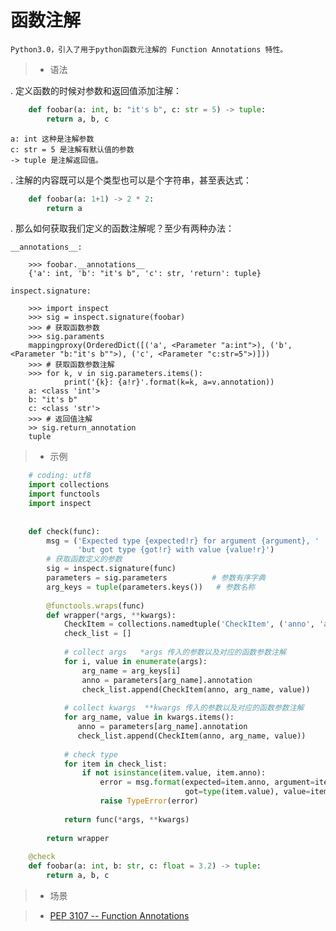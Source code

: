 # 函数注解
    
    Python3.0，引入了用于python函数元注解的 Function Annotations 特性。

> * 语法

. 定义函数的时候对参数和返回值添加注解：
```python
    def foobar(a: int, b: "it's b", c: str = 5) -> tuple:
        return a, b, c
```
    a: int 这种是注解参数
    c: str = 5 是注解有默认值的参数
    -> tuple 是注解返回值。
    
    
. 注解的内容既可以是个类型也可以是个字符串，甚至表达式：
```python
    def foobar(a: 1+1) -> 2 * 2:
        return a
```
. 那么如何获取我们定义的函数注解呢？至少有两种办法：

    __annotations__:
```shell
    >>> foobar.__annotations__
    {'a': int, 'b': "it's b", 'c': str, 'return': tuple}
```

    inspect.signature:

```shell
    >>> import inspect
    >>> sig = inspect.signature(foobar)
    >>> # 获取函数参数
    >>> sig.paraments
    mappingproxy(OrderedDict([('a', <Parameter "a:int">), ('b', <Parameter "b:"it's b"">), ('c', <Parameter "c:str=5">)]))
    >>> # 获取函数参数注解
    >>> for k, v in sig.parameters.items():
            print('{k}: {a!r}'.format(k=k, a=v.annotation))     
    a: <class 'int'>
    b: "it's b"
    c: <class 'str'>
    >>> # 返回值注解
    >> sig.return_annotation
    tuple
```   
> * 示例
```python
    # coding: utf8
    import collections
    import functools
    import inspect
    
    
    def check(func):
        msg = ('Expected type {expected!r} for argument {argument}, '
               'but got type {got!r} with value {value!r}')
        # 获取函数定义的参数
        sig = inspect.signature(func)
        parameters = sig.parameters          # 参数有序字典
        arg_keys = tuple(parameters.keys())   # 参数名称
    
        @functools.wraps(func)
        def wrapper(*args, **kwargs):
            CheckItem = collections.namedtuple('CheckItem', ('anno', 'arg_name', 'value'))
            check_list = []
    
            # collect args   *args 传入的参数以及对应的函数参数注解
            for i, value in enumerate(args):
                arg_name = arg_keys[i]
                anno = parameters[arg_name].annotation
                check_list.append(CheckItem(anno, arg_name, value))
    
            # collect kwargs  **kwargs 传入的参数以及对应的函数参数注解
            for arg_name, value in kwargs.items():
               anno = parameters[arg_name].annotation
               check_list.append(CheckItem(anno, arg_name, value))
    
            # check type
            for item in check_list:
                if not isinstance(item.value, item.anno):
                    error = msg.format(expected=item.anno, argument=item.arg_name,
                                       got=type(item.value), value=item.value)
                    raise TypeError(error)
    
            return func(*args, **kwargs)
    
        return wrapper
    
    @check
    def foobar(a: int, b: str, c: float = 3.2) -> tuple:
        return a, b, c

```

> * 场景



> * [PEP 3107 -- Function Annotations](https://www.python.org/dev/peps/pep-3107/)